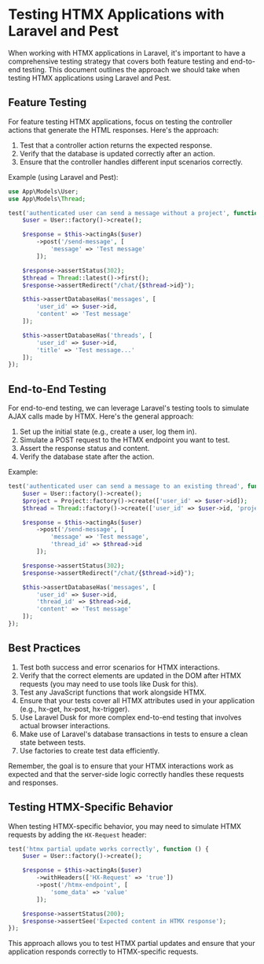 # Testing HTMX Applications with Laravel and Pest

When working with HTMX applications in Laravel, it's important to have a comprehensive testing strategy that covers both feature testing and end-to-end testing. This document outlines the approach we should take when testing HTMX applications using Laravel and Pest.

## Feature Testing

For feature testing HTMX applications, focus on testing the controller actions that generate the HTML responses. Here's the approach:

1. Test that a controller action returns the expected response.
2. Verify that the database is updated correctly after an action.
3. Ensure that the controller handles different input scenarios correctly.

Example (using Laravel and Pest):

```php
use App\Models\User;
use App\Models\Thread;

test('authenticated user can send a message without a project', function () {
    $user = User::factory()->create();

    $response = $this->actingAs($user)
        ->post('/send-message', [
            'message' => 'Test message'
        ]);

    $response->assertStatus(302);
    $thread = Thread::latest()->first();
    $response->assertRedirect("/chat/{$thread->id}");

    $this->assertDatabaseHas('messages', [
        'user_id' => $user->id,
        'content' => 'Test message'
    ]);

    $this->assertDatabaseHas('threads', [
        'user_id' => $user->id,
        'title' => 'Test message...'
    ]);
});
```

## End-to-End Testing

For end-to-end testing, we can leverage Laravel's testing tools to simulate AJAX calls made by HTMX. Here's the general approach:

1. Set up the initial state (e.g., create a user, log them in).
2. Simulate a POST request to the HTMX endpoint you want to test.
3. Assert the response status and content.
4. Verify the database state after the action.

Example:

```php
test('authenticated user can send a message to an existing thread', function () {
    $user = User::factory()->create();
    $project = Project::factory()->create(['user_id' => $user->id]);
    $thread = Thread::factory()->create(['user_id' => $user->id, 'project_id' => $project->id]);

    $response = $this->actingAs($user)
        ->post('/send-message', [
            'message' => 'Test message',
            'thread_id' => $thread->id
        ]);

    $response->assertStatus(302);
    $response->assertRedirect("/chat/{$thread->id}");

    $this->assertDatabaseHas('messages', [
        'user_id' => $user->id,
        'thread_id' => $thread->id,
        'content' => 'Test message'
    ]);
});
```

## Best Practices

1. Test both success and error scenarios for HTMX interactions.
2. Verify that the correct elements are updated in the DOM after HTMX requests (you may need to use tools like Dusk for this).
3. Test any JavaScript functions that work alongside HTMX.
4. Ensure that your tests cover all HTMX attributes used in your application (e.g., hx-get, hx-post, hx-trigger).
5. Use Laravel Dusk for more complex end-to-end testing that involves actual browser interactions.
6. Make use of Laravel's database transactions in tests to ensure a clean state between tests.
7. Use factories to create test data efficiently.

Remember, the goal is to ensure that your HTMX interactions work as expected and that the server-side logic correctly handles these requests and responses.

## Testing HTMX-Specific Behavior

When testing HTMX-specific behavior, you may need to simulate HTMX requests by adding the `HX-Request` header:

```php
test('htmx partial update works correctly', function () {
    $user = User::factory()->create();

    $response = $this->actingAs($user)
        ->withHeaders(['HX-Request' => 'true'])
        ->post('/htmx-endpoint', [
            'some_data' => 'value'
        ]);

    $response->assertStatus(200);
    $response->assertSee('Expected content in HTMX response');
});
```

This approach allows you to test HTMX partial updates and ensure that your application responds correctly to HTMX-specific requests.